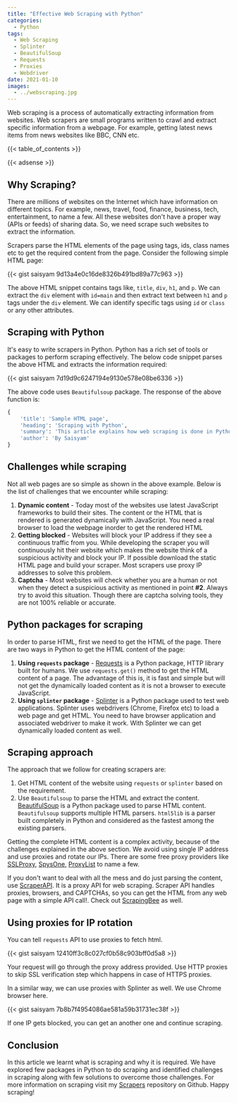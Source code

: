 ```yaml
---
title: "Effective Web Scraping with Python"
categories:
  - Python
tags:
  - Web Scraping
  - Splinter
  - BeautifulSoup
  - Requests
  - Proxies
  - Webdriver
date: 2021-01-10
images:
  - ../webscraping.jpg
---
```


Web scraping is a process of automatically extracting information from websites. Web scrapers are small programs written to crawl and extract specific information from a webpage. For example, getting latest news items from news websites like BBC, CNN etc.

{{< table_of_contents >}}

{{< adsense >}}

## Why Scraping?
There are millions of websites on the Internet which have information on different topics. For example, news, travel, food, finance, business, tech, entertainment, to name a few. All these websites don't have a proper way (APIs or feeds) of sharing data. So, we need scrape such websites to extract the information.

Scrapers parse the HTML elements of the page using tags, ids, class names etc to get the required content from the page. Consider the following simple HTML page:

{{< gist saisyam 9d13a4e0c16de8326b491bd89a77c963 >}}

The above HTML snippet contains tags like, `title`, `div`, `h1`, and `p`. We can extract the `div` element with `id=main` and then extract text between `h1` and `p` tags under the `div` element. We can identify specific tags using `id` or `class` or any other attributes.

## Scraping with Python
It's easy to write scrapers in Python. Python has a rich set of tools or packages to perform scraping effectively. The below code snippet parses the above HTML and extracts the information required:

{{< gist saisyam 7d19d9c6247194e9130e578e08be6336 >}}

The above code uses `Beautifulsoup` package. The response of the above function is:
```python
{
	'title': 'Sample HTML page',
	'heading': 'Scraping with Python',
	'summary': 'This article explains how web scraping is done in Python and the packages required.',
	'author': 'By Saisyam'
}
```
## Challenges while scraping
Not all web pages are so simple as shown in the above example. Below is the list of challenges that we encounter while scraping:
1. **Dynamic content** - Today most of the websites use latest JavaScript frameworks to build their sites. The content or the HTML that is rendered is generated dynamically with JavaScript. You need a real browser to load the webpage inorder to get the rendered HTML
2. **Getting blocked** - Websites will block your IP address if they see a continuous traffic from you. While developing the scraper you will continuously hit their website which makes the website think of a suspicious activity and block your IP. If possible download the static HTML page and build your scraper. Most scrapers use proxy IP addresses to solve this problem.
3. **Captcha** - Most websites will check whether you are a human or not when they detect a suspicious activity as mentioned in point **#2**. Always try to avoid this situation. Though there are captcha solving tools, they are not 100% reliable or accurate.

## Python packages for scraping
In order to parse HTML, first we need to get the HTML of the page. There are two ways in Python to get the HTML content of the page:
1. **Using `requests` package** - [Requests](https://requests.readthedocs.io/en/master/) is a Python package, HTTP library built for humans. We use `requests.get()` method to get the HTML content of a page. The advantage of this is, it is fast and simple but will not get the dynamically loaded content as it is not a browser to execute JavaScript.
2. **Using `splinter` package** - [Splinter](https://splinter.readthedocs.io/en/latest/) is a Python package used to test web applications. Splinter uses webdrivers (Chrome, Firefox etc) to load a web page and get HTML. You need to have browser application and associated webdriver to make it work. With Splinter we can get dynamically loaded content as well.

## Scraping approach
The approach that we follow for creating scrapers are:
1. Get HTML content of the website using `requests` or `splinter` based on the requirement.
2. Use `Beautifulsoup` to parse the HTML and extract the content. [BeautifulSoup](https://www.crummy.com/software/BeautifulSoup/bs4/doc/) is a Python package used to parse HTML content. `Beautifulsoup` supports multiple HTML parsers. `html5lib` is a parser built completely in Python and considered as the fastest among the existing parsers.


Getting the complete HTML content is a complex activity, because of the challenges explained in the above section. We avoid using single IP address and use proxies and rotate our IPs. There are some free proxy providers like [SSLProxy](https://sslproxies.org/), [SpysOne](https://spys.one/en/https-ssl-proxy/), [ProxyList](https://www.proxy-list.download/HTTPS) to name a few. 

If you don't want to deal with all the mess and do just parsing the content, use [ScraperAPI](https://www.scraperapi.com/). It is a proxy API for web scraping. Scraper API handles proxies, browsers, and CAPTCHAs, so you can get the HTML from any web page with a simple API call!. Check out [ScrapingBee](https://www.scrapingbee.com/) as well.

## Using proxies for IP rotation
You can tell `requests` API to use proxies to fetch html.

{{< gist saisyam 12410ff3c8c027cf0b58c903bff0d5a8 >}}

Your request will go through the proxy address provided. Use HTTP proxies to skip SSL verification step which happens in case of HTTPS proxies.

In a similar way, we can use proxies with Splinter as well. We use Chrome browser here.

{{< gist saisyam 7b8b7f4954086ae581a59b31731ec38f >}}

If one IP gets blocked, you can get an another one and continue scraping.

## Conclusion
In this article we learnt what is scraping and why it is required. We have explored few packages in Python to do scraping and identified challenges in scraping along with few solutions to overcome those challenges. For more information on scraping visit my [Scrapers](https://github.com/saisyam/scrapers) repository on Github. Happy scraping!